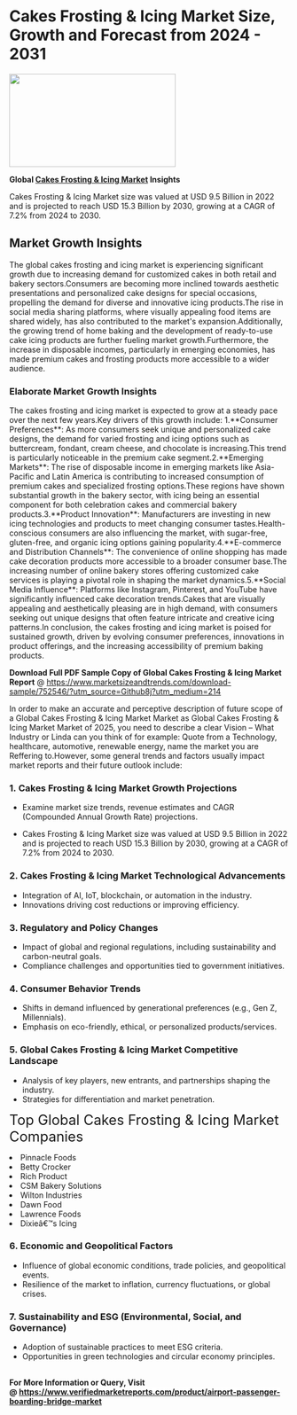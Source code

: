 <H1>Cakes Frosting & Icing Market Size, Growth and Forecast from 2024 - 2031</H1><img class="aligncenter size-medium wp-image-584254" src="https://thirdeyenews.in/wp-content/uploads/2024/09/Global-Market-Research-300x168.jpeg" alt="" width="300" height="168" /><p><strong>Global&nbsp;<a href="https://www.marketsizeandtrends.com/download-sample/752546/?utm_source=Github8j?utm_medium=214">Cakes Frosting & Icing Market</a> Insights</strong></p><p>Cakes Frosting & Icing Market size was valued at USD 9.5 Billion in 2022 and is projected to reach USD 15.3 Billion by 2030, growing at a CAGR of 7.2% from 2024 to 2030.</p><p><h2>Market Growth Insights</h2> The global cakes frosting and icing market is experiencing significant growth due to increasing demand for customized cakes in both retail and bakery sectors.Consumers are becoming more inclined towards aesthetic presentations and personalized cake designs for special occasions, propelling the demand for diverse and innovative icing products.The rise in social media sharing platforms, where visually appealing food items are shared widely, has also contributed to the market's expansion.Additionally, the growing trend of home baking and the development of ready-to-use cake icing products are further fueling market growth.Furthermore, the increase in disposable incomes, particularly in emerging economies, has made premium cakes and frosting products more accessible to a wider audience. <h3>Elaborate Market Growth Insights</h3> The cakes frosting and icing market is expected to grow at a steady pace over the next few years.Key drivers of this growth include: 1.**Consumer Preferences**: As more consumers seek unique and personalized cake designs, the demand for varied frosting and icing options such as buttercream, fondant, cream cheese, and chocolate is increasing.This trend is particularly noticeable in the premium cake segment.2.**Emerging Markets**: The rise of disposable income in emerging markets like Asia-Pacific and Latin America is contributing to increased consumption of premium cakes and specialized frosting options.These regions have shown substantial growth in the bakery sector, with icing being an essential component for both celebration cakes and commercial bakery products.3.**Product Innovation**: Manufacturers are investing in new icing technologies and products to meet changing consumer tastes.Health-conscious consumers are also influencing the market, with sugar-free, gluten-free, and organic icing options gaining popularity.4.**E-commerce and Distribution Channels**: The convenience of online shopping has made cake decoration products more accessible to a broader consumer base.The increasing number of online bakery stores offering customized cake services is playing a pivotal role in shaping the market dynamics.5.**Social Media Influence**: Platforms like Instagram, Pinterest, and YouTube have significantly influenced cake decoration trends.Cakes that are visually appealing and aesthetically pleasing are in high demand, with consumers seeking out unique designs that often feature intricate and creative icing patterns.In conclusion, the cakes frosting and icing market is poised for sustained growth, driven by evolving consumer preferences, innovations in product offerings, and the increasing accessibility of premium baking products.</p><p><span class=""><strong>Download Full PDF Sample Copy of Global Cakes Frosting & Icing Market Report</strong> @ <a href="https://www.marketsizeandtrends.com/download-sample/752546/?utm_source=Github8j?utm_medium=214" target="_blank">https://www.marketsizeandtrends.com/download-sample/752546/?utm_source=Github8j?utm_medium=214</a></span></p><p>In order to make an accurate and perceptive description of future scope of a Global&nbsp;Cakes Frosting & Icing Market Market as Global&nbsp;Cakes Frosting & Icing Market Market of 2025, you need to describe a clear Vision &ndash; What Industry or Linda can you think of for example: Quote from a Technology, healthcare, automotive, renewable energy, name the market you are Reffering to.However, some general trends and factors usually impact market reports and their future outlook include:</p><h3>1.&nbsp;<strong>Cakes Frosting & Icing Market Growth Projections</strong></h3><ul><li>Examine market size trends, revenue estimates and CAGR (Compounded Annual Growth Rate) projections.</li><li><p>Cakes Frosting & Icing Market size was valued at USD 9.5 Billion in 2022 and is projected to reach USD 15.3 Billion by 2030, growing at a CAGR of 7.2% from 2024 to 2030.</p></li></ul><h3>2.&nbsp;<strong>Cakes Frosting & Icing Market Technological Advancements</strong></h3><ul><li>Integration of AI, IoT, blockchain, or automation in the industry.</li><li>Innovations driving cost reductions or improving efficiency.</li></ul><h3>3.&nbsp;<strong>Regulatory and Policy Changes</strong></h3><ul><li>Impact of global and regional regulations, including sustainability and carbon-neutral goals.</li><li>Compliance challenges and opportunities tied to government initiatives.</li></ul><h3>4.&nbsp;<strong>Consumer Behavior Trends</strong></h3><ul><li>Shifts in demand influenced by generational preferences (e.g., Gen Z, Millennials).</li><li>Emphasis on eco-friendly, ethical, or personalized products/services.</li></ul><h3>5.&nbsp;<strong>Global Cakes Frosting & Icing Market Competitive Landscape</strong></h3><ul><li>Analysis of key players, new entrants, and partnerships shaping the industry.</li><li>Strategies for differentiation and market penetration.</li></ul><p data-pm-slice="1 1 []"><span style="color: inherit; font-family: inherit; font-size: 25px;">Top Global Cakes Frosting & Icing Market Companies</span></p><div class="" data-test-id=""><p><li>Pinnacle Foods</li><li> Betty Crocker</li><li> Rich Product</li><li> CSM Bakery Solutions</li><li> Wilton Industries</li><li> Dawn Food</li><li> Lawrence Foods</li><li> Dixieâ€™s Icing</li></p></div><h3>6.&nbsp;<strong>Economic and Geopolitical Factors</strong></h3><ul><li>Influence of global economic conditions, trade policies, and geopolitical events.</li><li>Resilience of the market to inflation, currency fluctuations, or global crises.</li></ul><h3>7.&nbsp;<strong>Sustainability and ESG (Environmental, Social, and Governance)</strong></h3><ul><li>Adoption of sustainable practices to meet ESG criteria.</li><li>Opportunities in green technologies and circular economy principles.</li></ul><h2><strong style="font-size: 14px;">For More Information or Query, Visit @&nbsp;</strong><a style="background-color: #ffffff; font-size: 14px;" href="https://www.marketsizeandtrends.com/report/cakes-frosting-icing-market/" target="_blank">https://www.verifiedmarketreports.com/product/airport-passenger-boarding-bridge-market</a></h2>